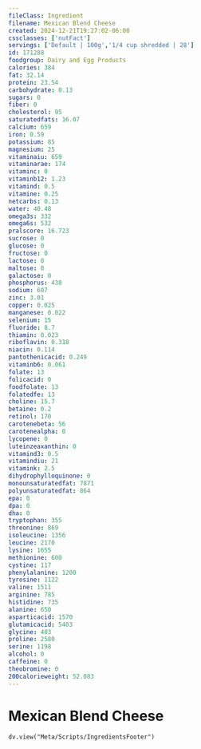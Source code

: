 ```yaml
---
fileClass: Ingredient
filename: Mexican Blend Cheese
created: 2024-12-21T19:27:02-06:00
cssclasses: ['nutFact']
servings: ['Default | 100g','1/4 cup shredded | 28']
id: 171288
foodgroup: Dairy and Egg Products
calories: 384
fat: 32.14
protein: 23.54
carbohydrate: 0.13
sugars: 0
fiber: 0
cholesterol: 95
saturatedfats: 16.07
calcium: 659
iron: 0.59
potassium: 85
magnesium: 25
vitaminaiu: 659
vitaminarae: 174
vitaminc: 0
vitaminb12: 1.23
vitamind: 0.5
vitamine: 0.25
netcarbs: 0.13
water: 40.48
omega3s: 332
omega6s: 532
pralscore: 16.723
sucrose: 0
glucose: 0
fructose: 0
lactose: 0
maltose: 0
galactose: 0
phosphorus: 438
sodium: 607
zinc: 3.01
copper: 0.025
manganese: 0.022
selenium: 15
fluoride: 8.7
thiamin: 0.023
riboflavin: 0.318
niacin: 0.114
pantothenicacid: 0.249
vitaminb6: 0.061
folate: 13
folicacid: 0
foodfolate: 13
folatedfe: 13
choline: 15.7
betaine: 0.2
retinol: 170
carotenebeta: 56
carotenealpha: 0
lycopene: 0
luteinzeaxanthin: 0
vitamind3: 0.5
vitamindiu: 21
vitamink: 2.5
dihydrophylloquinone: 0
monounsaturatedfat: 7871
polyunsaturatedfat: 864
epa: 0
dpa: 0
dha: 0
tryptophan: 355
threonine: 869
isoleucine: 1356
leucine: 2170
lysine: 1655
methionine: 600
cystine: 117
phenylalanine: 1200
tyrosine: 1122
valine: 1511
arginine: 785
histidine: 735
alanine: 650
asparticacid: 1570
glutamicacid: 5403
glycine: 403
proline: 2580
serine: 1198
alcohol: 0
caffeine: 0
theobromine: 0
200calorieweight: 52.083
---
```


# Mexican Blend Cheese

```dataviewjs
dv.view("Meta/Scripts/IngredientsFooter")
```